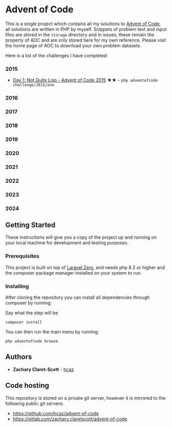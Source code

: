 # Advent of Code

This is a single project which contains all my solutions to [Advent of Code](https://adventofcode.com/), all solutions are written in PHP by myself. Snippets of problem text and input files are stored in the `storage` directory and in issues, these remain the property of AOC and are only stored here for my own reference. Please visit the home page of AOC to download your own problem datasets.

Here is a list of the challenges I have completed:

### 2015
- [Day 1: Not Quite Lisp - Advent of Code 2015](https://adventofcode.com/2015/day/1) ★★ - `php adventofcode challenge/2015/one`

### 2016

### 2017

### 2018

### 2019

### 2020

### 2021

### 2022

### 2023

### 2024

## Getting Started

These instructions will give you a copy of the project up and running on
your local machine for development and testing purposes.

### Prerequisites

This project is built on top of [Laravel Zero](https://github.com/laravel-zero/laravel-zero), and needs php 8.2 or higher and the composer package manager installed on your system to run.

### Installing

After cloning the repository you can install all dependencies through composer by running:

Say what the step will be

    composer install

You can then run the main menu by running:

    php adventofcode browse

## Authors

- **Zachary Claret-Scott** -
  [hcaz](https://hcaz.io)

## Code hosting

This repository is stored on a private git server, however it is mirrored to the following public git servers:
- https://github.com/hcaz/advent-of-code
- https://gitlab.com/zachary.claretscott/advent-of-code
